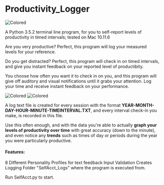# Productivity_Logger
![Colored](https://i.imgur.com/j71lxXH.png)

A Python 3.5.2 terminal line program, for you to self-report levels of productivity in timed intervals; tested on Mac 10.11.6

Are you very productive? Perfect, this program will log your measured levels for your reference.

Do you get distracted? Perfect, this program will check in on timed intervals, and give you instant feedback on your reported level of productibity.

You choose how often you want it to check in on you, and this program will give off auditory and visual notifications until it grabs your attention. Log your time and receive instant feedback on your performance.

![Colored](https://i.imgur.com/QAjhhiL.png)
![Colored](https://i.imgur.com/6X8RDFKr.png)

A log text file is created for every session with the format **YEAR-MONTH-DAY-HOUR-MINUTE-TIMEINTERVAL.TXT**, and every interval check-in you make, is recorded in this file.

Use this often enough, and with the data you're able to actually **graph your levels of productivity over time** with great accuracy (down to the minute), and even notice any **trends** such as times of day or periods during the year you were particularly productive.

#### Features:

8 Different Personality Profiles for text feedback
Input Validation
Creates Logging Folder "SelfAcct_Logs" where the program is executed from.

Run SelfAcct.py to start.
